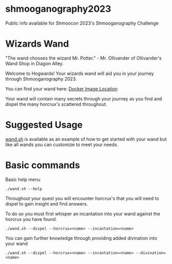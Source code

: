 # shmooganography2023

Public info available for Shmoocon 2023's Shmooganography Challenge

# Wizards Wand 

"The wand chooses the wizard Mr. Potter." - Mr. Ollivander of Ollivander's Wand Shop in Diagon Alley.

Welcome to Hogwards!  Your wizards wand will aid you in your journey through Shmooganography 2023.  

You can find your wand here: [Docker Image Location](https://hub.docker.com/repository/docker/hckeyguy33/shmooganography2023/general)

Your wand will contain many secrets through your journey as you find and dispel the many horcrux's scattered throughout.

# Suggested Usage

[wand.sh](./wand.sh) is available as an example of how to get started with your wand but like all wands you can customize to meet your needs.

# Basic commands

Basic help menu

```
./wand.sh --help
```

Throughout your quest you will encounter horcrux's that you will need to dispel to gain insight and find answers.  

To do so you must first whisper an incantation into your wand against the horcrux you have found.

```
./wand.sh --dispel --horcrux=<name> --incantation=<name>
```

You can gain further knowledge through providing added divination into your wand

```
./wand.sh --dispel --horcrux=<name> --incantation=<name> --divination=<name>
```
